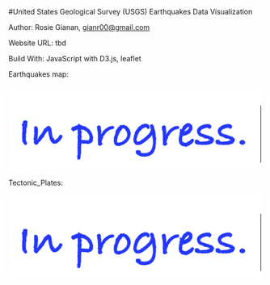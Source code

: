 #United States Geological Survey (USGS) Earthquakes Data Visualization

Author: Rosie Gianan, gianr00@gmail.com

Website URL: tbd

Build With: JavaScript with D3.js, leaflet 


Earthquakes map:

![Image](Images/Earthquakes.png)

Tectonic_Plates:

![Image](Images/Tectonic_Plates.png)

